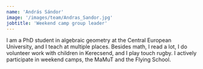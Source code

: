 ```yaml
---
name: 'András Sándor'
image: '/images/team/Andras_Sandor.jpg'
jobtitle: 'Weekend camp group leader'
---
```


I am a PhD student in algebraic geometry at the Central European University, and I teach at multiple places. Besides math, I read a lot, I do volunteer work with children in Kerecsend, and I play touch rugby. I actively participate in weekend camps, the MaMuT and the Flying School.
